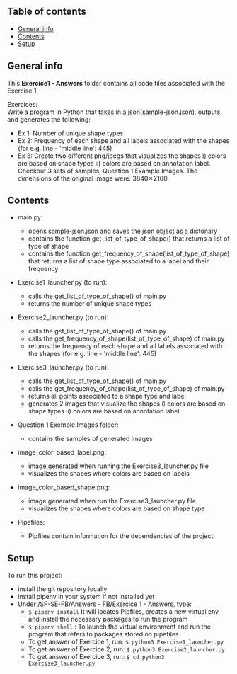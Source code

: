## Table of contents
* [General info](#general-info)
* [Contents](#Contents)
* [Setup](#setup)

## General info
This **Exercice1 - Answers** folder contains all code files associated with the Exercise 1.

Exercices:    
Write a program in Python that takes in a json(sample-json.json), outputs and generates the following:

- Ex 1: Number of unique shape types
- Ex 2: Frequency of each shape and all labels associated with the shapes (for e.g. line - 'middle line': 445)
- Ex 3: Create two different png/jpegs that visualizes the shapes i) colors are based on shape types ii) colors are based on annotation label. Checkout 3 sets of samples, Question 1 Example Images.
The dimensions of the original image were: 3840 × 2160

## Contents
- main.py:
  - opens sample-json.json and saves the json object as a dictonary   
  - contains the function get_list_of_type_of_shape() that returns a list of type of shape    
  - contains the function get_frequency_of_shape(list_of_type_of_shape) that returns a list of shape type associated to a label and their frequency   


- Exercise1_launcher.py (to run):
  - calls the get_list_of_type_of_shape() of main.py    
  - returns the number of unique shape types        


- Exercise2_launcher.py (to run):     
  - calls the get_list_of_type_of_shape() of main.py  
  - calls the get_frequency_of_shape(list_of_type_of_shape) of main.py    
  - returns the frequency of each shape and all labels associated with the shapes (for e.g. line - 'middle line': 445)    


- Exercise3_launcher.py (to run):   
  - calls the get_list_of_type_of_shape() of main.py  
  - calls the get_frequency_of_shape(list_of_type_of_shape) of main.py
  - returns all points associated to a shape type and label
  - generates 2 images that visualize the shapes i) colors are based on shape types ii) colors are based on annotation label.


- Question 1 Exemple Images folder:   
  - contains the samples of generated images    


- image_color_based_label.png:     
  - image generated when running the Exercise3_launcher.py file   
  - visualizes the shapes where colors are based on labels    


- image_color_based_shape.png:     
    - image generated when run the Exercise3_launcher.py file
    - visualizes the shapes where colors are based on shape type

- Pipefiles:   
  - Pipfiles contain information for the dependencies of the project.


## Setup
To run this project:    
- install the git repository locally   
- install pipenv in your system if not installed yet
- Under /SF-SE-FB/Answers - FB/Exercice 1 - Answers, type:    
  - `$ pipenv install` It will locates Pipfiles, creates a new virtual env and install the necessary packages to run the program
  - `$ pipenv shell` : To launch the virtual environment and run the program that refers to packages stored on pipefiles  
  - To get answer of Exercice 1, run:  `$ python3 Exercise1_launcher.py`    
  - To get answer of Exercice 2, run:  `$ python3 Exercise2_launcher.py`     
  - To get answer of Exercice 3, run:  `$ cd python3 Exercise3_launcher.py`
